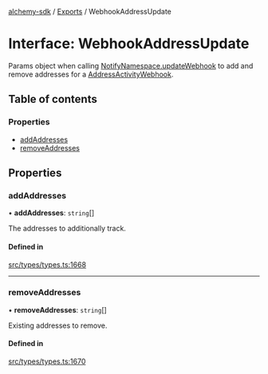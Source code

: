 [alchemy-sdk](../README.md) / [Exports](../modules.md) / WebhookAddressUpdate

# Interface: WebhookAddressUpdate

Params object when calling [NotifyNamespace.updateWebhook](../classes/NotifyNamespace.md#updatewebhook) to add and
remove addresses for a [AddressActivityWebhook](AddressActivityWebhook.md).

## Table of contents

### Properties

- [addAddresses](WebhookAddressUpdate.md#addaddresses)
- [removeAddresses](WebhookAddressUpdate.md#removeaddresses)

## Properties

### addAddresses

• **addAddresses**: `string`[]

The addresses to additionally track.

#### Defined in

[src/types/types.ts:1668](https://github.com/alchemyplatform/alchemy-sdk-js/blob/d97ef0d/src/types/types.ts#L1668)

___

### removeAddresses

• **removeAddresses**: `string`[]

Existing addresses to remove.

#### Defined in

[src/types/types.ts:1670](https://github.com/alchemyplatform/alchemy-sdk-js/blob/d97ef0d/src/types/types.ts#L1670)
